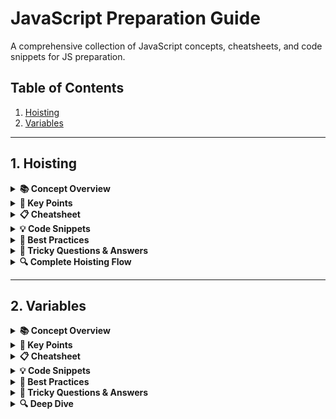 # JavaScript Preparation Guide

A comprehensive collection of JavaScript concepts, cheatsheets, and code snippets for JS preparation.

## Table of Contents

1. [Hoisting](#hoisting)
2. [Variables](#variables)

---

## 1. Hoisting

<details>
<summary><strong>📚 Concept Overview</strong></summary>

Hoisting is a JavaScript mechanism where variable and function declarations are moved to the top of their scope during compilation, before the code actually runs.

</details>

<details>
<summary><strong>🎯 Key Points</strong></summary>

- **Function declarations**: Fully hoisted (both declaration and definition)
- **var variables**: Hoisted but initialized to `undefined`
- **let/const variables**: Hoisted but in Temporal Dead Zone (TDZ)
- **Function expressions**: Not hoisted
- **Arrow functions**: Not hoisted

</details>

<details>
<summary><strong>📋 Cheatsheet</strong></summary>

| Declaration Type     | Hoisted?     | Initial Value | Accessible Before Declaration? |
| -------------------- | ------------ | ------------- | ------------------------------ |
| Function Declaration | ✅ Yes       | Function      | ✅ Yes                         |
| var                  | ⚠️ Partially | undefined     | ✅ Yes (but undefined)         |
| let                  | ❌ TDZ       | -             | ❌ No (ReferenceError)         |
| const                | ❌ TDZ       | -             | ❌ No (ReferenceError)         |
| Function Expression  | ❌ No        | -             | ❌ No                          |
| Arrow Function       | ❌ No        | -             | ❌ No                          |

</details>

<details>
<summary><strong>💡 Code Snippets</strong></summary>

#### Basic Hoisting Examples

```javascript
// 1. Function Declaration (Fully Hoisted)
hoistedFunc(); // ✅ Works!
function hoistedFunc() {
  console.log("I'm fully hoisted!");
}

// 2. var Variable (Partially Hoisted)
console.log(varVar); // undefined (hoisted but not initialized)
var varVar = "I'm a var variable";

// 3. let/const Variables (TDZ)
// console.log(letVar); // ❌ ReferenceError: Cannot access 'letVar' before initialization
let letVar = "I'm a let variable";
const constVar = "I'm a const variable";
```

#### Temporal Dead Zone (TDZ) Demonstration

```javascript
// TDZ Example
console.log("Entering scope...");

// This would cause ReferenceError
// console.log(tdzVar);

let tdzVar = "I'm in TDZ";
console.log("After declaration:", tdzVar); // ✅ Works
```

#### Function vs Variable Hoisting Precedence

```javascript
// Function declaration takes precedence over variable declaration
myFunc(); // ✅ Calls the function, not undefined

var myFunc = "I'm a variable";

function myFunc() {
  console.log("I'm a function!");
}

console.log("After declarations, myFunc is:", myFunc); // Now it's the variable
```

#### Block Scope Hoisting

```javascript
// var leaks to function scope
function example() {
  if (true) {
    var leakedVar = "I'm leaked to function scope";
  }
  console.log("leakedVar accessible:", leakedVar); // ✅ Works
}

// let stays in block scope
function example2() {
  if (true) {
    let blockVar = "I'm contained in block";
    console.log("blockVar inside block:", blockVar); // ✅ Works
  }
  // console.log("blockVar outside block:", blockVar); // ❌ ReferenceError
}
```

#### Common Pitfalls

```javascript
// Pitfall 1: Variable Shadowing
var shadowVar = "global";
function shadowExample() {
  console.log("Before declaration:", shadowVar); // undefined (local is hoisted)
  var shadowVar = "local";
  console.log("After declaration:", shadowVar); // "local"
}

// Pitfall 2: Function Redeclaration
function duplicate() {
  return "First declaration";
}
function duplicate() {
  return "Second declaration wins!"; // This overwrites the first
}
```

</details>

<details>
<summary><strong>🚀 Best Practices</strong></summary>

✅ **Do's:**

- Use `let` and `const` instead of `var`
- Declare variables at the top of their scope
- Use function declarations for hoisting benefits
- Be aware of TDZ with `let`/`const`
- Use block scope to prevent variable leakage

❌ **Don'ts:**

- Don't use `var` (use `let`/`const` instead)
- Don't access variables before declaration
- Don't rely on hoisting for readability
- Don't create variable shadowing issues

</details>

<details>
<summary><strong>🎯 Tricky Questions & Answers</strong></summary>

#### Basic Hoisting Questions

**Q: What will this output?**

```javascript
console.log(x);
var x = 5;
```

**A:** `undefined` (var is hoisted but not initialized)

**Q: What will this output?**

```javascript
console.log(y);
let y = 5;
```

**A:** `ReferenceError: Cannot access 'y' before initialization` (TDZ)

**Q: What will this output?**

```javascript
myFunc();
function myFunc() {
  console.log("Hello");
}
```

**A:** `'Hello'` (function declarations are fully hoisted)

#### Function vs Variable Hoisting

**Q: What will this output?**

```javascript
console.log(typeof myFunc);
var myFunc = "I'm a variable";
function myFunc() {
  return "I'm a function";
}
console.log(typeof myFunc);
```

**A:**

- First: `'function'` (function declaration takes precedence)
- Second: `'string'` (variable assignment overwrites function)

**Q: What will this output?**

```javascript
funcExpr(); // This will cause an error
var funcExpr = function () {
  console.log("Function expression");
};
```

**A:** `TypeError: funcExpr is not a function` (function expressions are not hoisted)

#### Temporal Dead Zone (TDZ) Questions

**Q: What will this output?**

```javascript
console.log(tdzVar);
let tdzVar = "I'm in TDZ";
```

**A:** `ReferenceError: Cannot access 'tdzVar' before initialization`

**Q: What will this output?**

```javascript
{
  console.log(blockVar);
  let blockVar = "block scoped";
}
```

**A:** `ReferenceError: Cannot access 'blockVar' before initialization` (TDZ applies in block scope too)

**Q: What will this output?**

```javascript
console.log(typeof undeclaredVar);
console.log(typeof declaredVar);
let declaredVar = "I exist";
```

**A:**

- First: `'undefined'` (undeclared variable)
- Second: `ReferenceError` (TDZ for declared variable)

#### Block Scope vs Function Scope

**Q: What will this output?**

```javascript
function scopeTest() {
  if (true) {
    var functionScoped = "I'm function scoped";
    let blockScoped = "I'm block scoped";
  }
  console.log(functionScoped); // This works
  console.log(blockScoped); // This will error
}
scopeTest();
```

**A:**

- First: `"I'm function scoped"` (var leaks to function scope)
- Second: `ReferenceError: blockScoped is not defined` (let stays in block)

**Q: What will this output?**

```javascript
var globalVar = "global";
function shadowTest() {
  console.log(globalVar);
  var globalVar = "local";
  console.log(globalVar);
}
shadowTest();
```

**A:**

- First: `undefined` (local var is hoisted, shadowing global)
- Second: `"local"` (after assignment)

#### Advanced Hoisting Scenarios

**Q: What will this output?**

```javascript
console.log(a, b, c);
var a = 1;
let b = 2;
const c = 3;
```

**A:** `undefined ReferenceError ReferenceError` (var hoisted, let/const in TDZ)

**Q: What will this output?**

```javascript
function test() {
  console.log(hoistedFunc());
  function hoistedFunc() {
    return "I'm hoisted!";
  }
}
test();
```

**A:** `"I'm hoisted!"` (function declarations are fully hoisted)

**Q: What will this output?**

```javascript
console.log(arrowFunc());
let arrowFunc = () => "I'm an arrow function";
```

**A:** `ReferenceError: Cannot access 'arrowFunc' before initialization` (arrow functions are not hoisted)

#### Tricky Tricky Questions

**Q: What will this output?**

```javascript
var x = 1;
if (true) {
  var x = 2;
  console.log(x);
}
console.log(x);
```

**A:**

- First: `2` (same variable, reassigned)
- Second: `2` (var is function-scoped, not block-scoped)

**Q: What will this output?**

```javascript
let x = 1;
if (true) {
  let x = 2;
  console.log(x);
}
console.log(x);
```

**A:**

- First: `2` (block-scoped variable)
- Second: `1` (different variable, outer scope unchanged)

**Q: What will this output?**

```javascript
function duplicate() {
  return "First";
}
function duplicate() {
  return "Second";
}
console.log(duplicate());
```

**A:** `"Second"` (second function declaration overwrites the first)

**Q: What’s wrong here?**

```javascript
const obj = { a: 1 };
obj = { a: 2 };
```

**A:** `TypeError: Assignment to constant variable.` (const prevents rebinding; object can still mutate)

**Q: Does this throw an error?**

```javascript
const obj = { a: 1 };
obj.a = 100;
console.log(obj.a);
```

**A:** `100` (const protects the binding, not the object's contents)

**Q: Can you redeclare a variable?**

```javascript
let a = 10;
let a = 20;
```

**A:** `SyntaxError: Identifier 'a' has already been declared` (cannot redeclare let/const in the same scope)

```javascript
var b = 10;
var b = 20;
console.log(b);
```

**A:** `20` (var allows redeclaration in the same scope)

**Q: Guess the output?**

```javascript
(function () {
  console.log(typeof a);
  var a = 10;
})();
```

**A:** `'undefined'` (`var a` is hoisted, but value assignment isn't; typeof sees undefined)

#### Code Execution Order Questions

**Q: What will this output?**

```javascript
console.log("1");
setTimeout(() => console.log("2"), 0);
console.log("3");
```

**A:** `1, 3, 2` (hoisting doesn't affect async execution)

**Q: What will this output?**

```javascript
var i;
for (i = 0; i < 3; i++) {
  setTimeout(() => console.log(i), 100);
}
```

**A:** `3, 3, 3` (var is function-scoped, all closures reference same variable)

**Q: What will this output?**

```javascript
for (let i = 0; i < 3; i++) {
  setTimeout(() => console.log(i), 100);
}
```

**A:** `0, 1, 2` (let is block-scoped, each iteration creates new variable)

#### Deep Understanding Questions

**Q: Explain the difference between hoisting and scope**
**A:** Hoisting moves declarations to the top of their scope during compilation, while scope determines where variables are accessible. Hoisting doesn't change scope - it just moves declarations.

**Q: Why does TDZ exist for let/const but not var?**
**A:** TDZ prevents accessing variables before declaration, making code more predictable and catching errors early. var was designed to be more forgiving but this led to confusing behavior.

**Q: How does hoisting work with function expressions vs declarations?**
**A:** Function declarations are fully hoisted (both declaration and definition), while function expressions are treated like variables - only the declaration is hoisted, not the assignment.

**Q: What's the hoisting precedence order?**
**A:** 1) Function declarations (highest), 2) Variable declarations (var, let, const), 3) Function expressions and assignments (lowest).

**Q: Explain variable shadowing in the context of hoisting**
**A:** When a local variable has the same name as a global variable, the local declaration is hoisted, creating a "shadow" that prevents access to the global variable within that scope.

</details>

<details>
<summary><strong>🔍 Complete Hoisting Flow</strong></summary>

1. JavaScript engine scans the code
2. Hoists function declarations to top
3. Hoists variable declarations to top
4. Initializes `var` to `undefined`
5. Leaves `let`/`const` in TDZ
6. Executes code line by line

</details>

---

## 2. Variables

<details>
<summary><strong>📚 Concept Overview</strong></summary>

JavaScript variables are bindings to values. The three declaration forms are `var`, `let`, and `const`, each with different scoping and hoisting behaviors. Prefer `const` by default, use `let` for reassignments, and avoid `var` in modern code.

</details>

<details>
<summary><strong>🎯 Key Points</strong></summary>

- **var**: Function-scoped, hoisted with `undefined`, re-declarable, re-assignable, can attach to `globalThis` in scripts
- **let**: Block-scoped, hoisted but in TDZ, not re-declarable in same scope, re-assignable
- **const**: Block-scoped, hoisted but in TDZ, not re-declarable, not re-assignable (binding is constant)
- **Shadowing**: Inner binding with same name hides outer binding
- **Modules vs scripts**: Top-level `var` attaches to global only in scripts, not ES modules; top-level `this` differs

</details>

<details>
<summary><strong>📋 Cheatsheet</strong></summary>

| Feature                     | var                     | let       | const             |
| --------------------------- | ----------------------- | --------- | ----------------- |
| Scope                       | Function                | Block     | Block             |
| Hoisted?                    | Yes (init to undefined) | Yes (TDZ) | Yes (TDZ)         |
| Re-declare same scope       | Yes                     | No        | No                |
| Re-assign                   | Yes                     | Yes       | No (binding only) |
| Attaches to global (script) | Yes                     | No        | No                |

</details>

<details>
<summary><strong>💡 Code Snippets</strong></summary>

#### Declarations and Reassignment

```javascript
var a = 1;
a = 2;
var a = 3; // OK (but avoid)
let b = 1;
b = 2; // OK
// let b = 3;                  // ❌ SyntaxError (same scope)
const c = 1; // c = 2;         // ❌ TypeError (rebinding)
```

#### const with Objects/Arrays

```javascript
const user = { name: "A" };
user.name = "B"; // ✅ allowed (mutating object)
// user = {};      // ❌ TypeError (rebinding)
```

#### Shadowing

```javascript
let x = "outer";
{
  let x = "inner";
  console.log(x); // 'inner'
}
console.log(x); // 'outer'
```

</details>

<details>
<summary><strong>🚀 Best Practices</strong></summary>

- Prefer `const`; use `let` when reassignment is required
- Avoid `var` in modern code
- Declare variables in the narrowest scope close to first use
- Initialize on declaration to avoid TDZ surprises
- Avoid accidental globals; use modules or `'use strict'`

</details>

<details>
<summary><strong>🎯 Tricky Questions & Answers</strong></summary>

#### Hoisting and TDZ in Variables

```javascript
console.log(a); // undefined (var hoisted)
var a = 1;

// console.log(b); // ❌ ReferenceError (TDZ)
let b = 2;

// console.log(c); // ❌ ReferenceError (TDZ)
const c = 3;
```

#### Scope and Shadowing

```javascript
var g = "global";
function demo() {
  console.log(g); // undefined (local var g is hoisted and shadows global)
  var g = "local";
  console.log(g); // 'local'
}
demo();
```

#### Loops, Closures, Scope, and Hoisting

```javascript
for (var i = 0; i < 3; i++) setTimeout(() => console.log(i)); // 3, 3, 3
for (let j = 0; j < 3; j++) setTimeout(() => console.log(j)); // 0, 1, 2
```

- Explanation:
  - With `var`, there is a single function-scoped binding `i`. All scheduled callbacks run after the loop ends, reading the same final value (3).
  - With `let`, each iteration creates a new block-scoped binding `j`. Each callback closes over its own `j` value (0, 1, 2).
  - Hoisting: `var i` is hoisted to the function scope and initialized to `undefined` once; `let j` is hoisted per-iteration but remains in the TDZ until the iteration body begins.

</details>

<details>
<summary><strong>🔍 Deep Dive</strong></summary>

- In scripts, `var name = ...` creates `globalThis.name`; `let/const` do not
- In ES modules, top-level bindings do not attach to `globalThis`, and top-level `this` is `undefined`
- Loop `let` semantics create a fresh environment record per iteration
- Variables remain alive as long as referenced (e.g., by closures)

</details>
